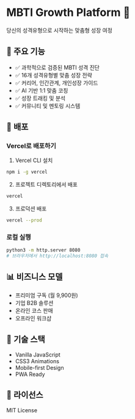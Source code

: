 # MBTI Growth Platform 🌱

당신의 성격유형으로 시작하는 맞춤형 성장 여정

## 🌟 주요 기능

- ✅ 과학적으로 검증된 MBTI 성격 진단
- ✅ 16개 성격유형별 맞춤 성장 전략
- ✅ 커리어, 인간관계, 개인성장 가이드
- ✅ AI 기반 1:1 맞춤 코칭
- ✅ 성장 트래킹 및 분석
- ✅ 커뮤니티 및 멘토링 시스템

## 🚀 배포

### Vercel로 배포하기

1. Vercel CLI 설치
```bash
npm i -g vercel
```

2. 프로젝트 디렉토리에서 배포
```bash
vercel
```

3. 프로덕션 배포
```bash
vercel --prod
```

### 로컬 실행

```bash
python3 -m http.server 8080
# 브라우저에서 http://localhost:8080 접속
```

## 📊 비즈니스 모델

- 프리미엄 구독 (월 9,900원)
- 기업 B2B 솔루션
- 온라인 코스 판매
- 오프라인 워크샵

## 🔧 기술 스택

- Vanilla JavaScript
- CSS3 Animations
- Mobile-first Design
- PWA Ready

## 📝 라이선스

MIT License